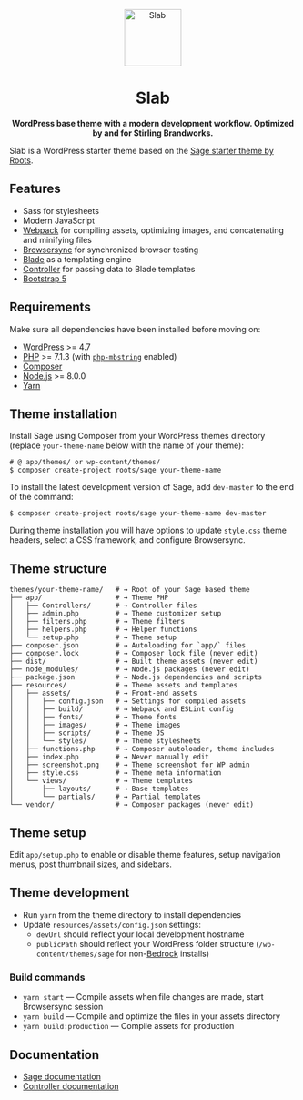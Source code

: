 <p align="center">
  <img alt="Slab" src="https://stirlingbrandworks.s3.amazonaws.com/misc/slab-logo.png" height="100">
</p>

<h1 align="center">Slab</h1>

<p align="center">
  <strong>WordPress base theme with a modern development workflow. Optimized by and for Stirling Brandworks.</strong>
</p>

Slab is a WordPress starter theme based on the [Sage starter theme by Roots](https://roots.io/sage/).

## Features

- Sass for stylesheets
- Modern JavaScript
- [Webpack](https://webpack.github.io/) for compiling assets, optimizing images, and concatenating and minifying files
- [Browsersync](http://www.browsersync.io/) for synchronized browser testing
- [Blade](https://laravel.com/docs/5.6/blade) as a templating engine
- [Controller](https://github.com/soberwp/controller) for passing data to Blade templates
- [Bootstrap 5](https://getbootstrap.com/)

## Requirements

Make sure all dependencies have been installed before moving on:

- [WordPress](https://wordpress.org/) >= 4.7
- [PHP](https://secure.php.net/manual/en/install.php) >= 7.1.3 (with [`php-mbstring`](https://secure.php.net/manual/en/book.mbstring.php) enabled)
- [Composer](https://getcomposer.org/download/)
- [Node.js](http://nodejs.org/) >= 8.0.0
- [Yarn](https://yarnpkg.com/en/docs/install)

## Theme installation

Install Sage using Composer from your WordPress themes directory (replace `your-theme-name` below with the name of your theme):

```shell
# @ app/themes/ or wp-content/themes/
$ composer create-project roots/sage your-theme-name
```

To install the latest development version of Sage, add `dev-master` to the end of the command:

```shell
$ composer create-project roots/sage your-theme-name dev-master
```

During theme installation you will have options to update `style.css` theme headers, select a CSS framework, and configure Browsersync.

## Theme structure

```shell
themes/your-theme-name/   # → Root of your Sage based theme
├── app/                  # → Theme PHP
│   ├── Controllers/      # → Controller files
│   ├── admin.php         # → Theme customizer setup
│   ├── filters.php       # → Theme filters
│   ├── helpers.php       # → Helper functions
│   └── setup.php         # → Theme setup
├── composer.json         # → Autoloading for `app/` files
├── composer.lock         # → Composer lock file (never edit)
├── dist/                 # → Built theme assets (never edit)
├── node_modules/         # → Node.js packages (never edit)
├── package.json          # → Node.js dependencies and scripts
├── resources/            # → Theme assets and templates
│   ├── assets/           # → Front-end assets
│   │   ├── config.json   # → Settings for compiled assets
│   │   ├── build/        # → Webpack and ESLint config
│   │   ├── fonts/        # → Theme fonts
│   │   ├── images/       # → Theme images
│   │   ├── scripts/      # → Theme JS
│   │   └── styles/       # → Theme stylesheets
│   ├── functions.php     # → Composer autoloader, theme includes
│   ├── index.php         # → Never manually edit
│   ├── screenshot.png    # → Theme screenshot for WP admin
│   ├── style.css         # → Theme meta information
│   └── views/            # → Theme templates
│       ├── layouts/      # → Base templates
│       └── partials/     # → Partial templates
└── vendor/               # → Composer packages (never edit)
```

## Theme setup

Edit `app/setup.php` to enable or disable theme features, setup navigation menus, post thumbnail sizes, and sidebars.

## Theme development

- Run `yarn` from the theme directory to install dependencies
- Update `resources/assets/config.json` settings:
  - `devUrl` should reflect your local development hostname
  - `publicPath` should reflect your WordPress folder structure (`/wp-content/themes/sage` for non-[Bedrock](https://roots.io/bedrock/) installs)

### Build commands

- `yarn start` — Compile assets when file changes are made, start Browsersync session
- `yarn build` — Compile and optimize the files in your assets directory
- `yarn build:production` — Compile assets for production

## Documentation

- [Sage documentation](https://roots.io/sage/docs/)
- [Controller documentation](https://github.com/soberwp/controller#usage)
